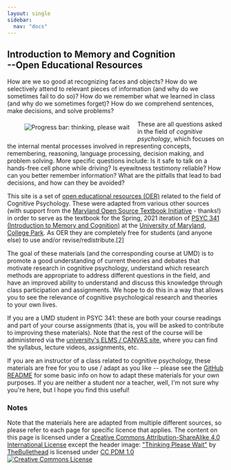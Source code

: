 ```yaml
---
layout: single
sidebar:
  nav: "docs"
---
```

## Introduction to Memory and Cognition <br>--Open Educational Resources

How are we so good at recognizing faces and objects? How do we selectively attend to relevant pieces of information (and why do we sometimes fail to do so)? How do we remember what we learned in class (and why do we sometimes forget)? How do we comprehend sentences, make decisions, and solve problems? 

<figure style="float:left;margin-right:10px;margin-top:7px;width:50%">
    <img src="https://UMDOER.github.io/PSYC341OER/images/thinking_cc0.jpg" alt="Progress bar: thinking, please wait">
</figure>

These are all questions asked in the field of *cognitive psychology*, which focuses on the internal mental processes involved in representing concepts, remembering, reasoning, language processing, decision making, and problem solving. More specific questions include: Is it safe to talk on a hands-free cell phone while driving? Is eyewitness testimony reliable? How can you better remember information? What are the pitfalls that lead to bad decisions, and how can they be avoided?

This site is a set of [open educational resources (OER)](https://en.wikipedia.org/wiki/Open_educational_resources) related to the field of Cognitive Psychology. These were adapted from various other sources (with support from the [Maryland Open Source Textbook Initiative](https://www.oer-maryland.org/) - thanks!) in order to serve as the textbook for the Spring, 2021 iteration of [PSYC 341 (Introduction to Memory and Cognition)](https://app.testudo.umd.edu/soc/202101/PSYC/PSYC341) at the [University of Maryland, College Park](https://umd.edu/). As OER they are completely free for students (and anyone else) to use and/or revise/redistribute.[2]

The goal of these materials (and the corresponding course at UMD) is to promote a good understanding of current theories and debates that motivate research in cognitive psychology, understand which research methods are appropriate to address different questions in the field, and have an improved ability to understand and discuss this knowledge through class participation and assignments. We hope to do this in a way that allows you to see the relevance of cognitive psychological research and theories to your own lives.

If you are a UMD student in PSYC 341: these are both your course readings and part of your course assignments (that is, you will be asked to contribute to improving these materials). Note that the rest of the course will be administered via the [university's ELMS / CANVAS site](https://elms.umd.edu/), where you can find the syllabus, lecture videos, assignments, etc. 

If you are an instructor of a class related to cognitive psychology, these materials are free for you to use / adapt as you like -- please see the [GitHub README](https://github.com/UMDOER/PSYC341OER/blob/master/README.md) for some basic info on how to adapt these materials for your own purposes. If you are neither a student nor a teacher, well, I'm not sure why you're here, but I hope you find this useful! 

### Notes
Note that the materials here are adapted from multiple different sources, so please refer to each page for specific licence that applies. The content on this page is licensed under a <a rel="license" href="http://creativecommons.org/licenses/by-sa/4.0/">Creative Commons Attribution-ShareAlike 4.0 International License</a> except the header image: <a href="https://www.flickr.com/photos/39416639@N02/19281482595">"Thinking Please Wait"</a><span> by <a href="https://www.flickr.com/photos/39416639@N02">TheBullethead</a></span> is licensed under <a href="https://creativecommons.org/publicdomain/mark/1.0/?ref=ccsearch&atype=html" style="margin-right: 5px;">CC PDM 1.0</a>
<br><a rel="license" href="http://creativecommons.org/licenses/by-sa/4.0/"><img alt="Creative Commons License" style="border-width:0" src="https://i.creativecommons.org/l/by-sa/4.0/88x31.png" /></a>
